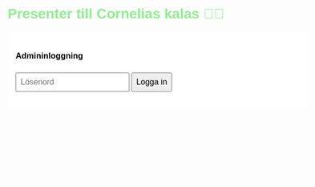 <!DOCTYPE html>
<html lang="sv">
<head>
  <meta charset="UTF-8" />
  <meta name="viewport" content="width=device-width, initial-scale=1.0" />
  <title>Presenter till Cornelias kalas</title>
  <style>
    body {
      font-family: sans-serif;
      margin: auto;
      padding: 2rem;
      max-width: 600px;
      background-image: url('https://images.unsplash.com/photo-1604079628040-943b1b04fd56?auto=format&fit=crop&w=1950&q=80');
      background-size: cover;
      background-position: center;
      background-attachment: fixed;
      color: #fff;
      position: relative;
      overflow-x: hidden;
    }
    h1 {
      color: #90ee90;
    }
    .present {
      background-color: rgba(255, 255, 255, 0.85);
      color: #000;
      border: 1px solid #ccc;
      border-radius: 8px;
      padding: 1rem;
      margin-bottom: 1rem;
    }
    .booked {
      background-color: rgba(200, 200, 200, 0.7);
      color: #666;
      text-decoration: line-through;
    }
    #adminSection {
      margin-top: 2rem;
      padding-top: 1rem;
      border-top: 1px solid #ccc;
      display: none;
      background-color: rgba(255, 255, 255, 0.9);
      color: #000;
      padding: 1rem;
      border-radius: 8px;
    }
    #adminLogin {
      background-color: rgba(255, 255, 255, 0.9);
      color: #000;
      padding: 1rem;
      border-radius: 8px;
      margin-top: 1rem;
    }
    input, button {
      margin-top: 0.5rem;
      padding: 0.5rem;
      font-size: 1rem;
    }
    .unicorn {
      position: absolute;
      width: 100px;
      top: 10%;
      animation: float 10s infinite ease-in-out;
    }
    .unicorn:nth-child(1) {
      left: -120px;
      animation-delay: 0s;
    }
    .unicorn:nth-child(2) {
      left: -100px;
      top: 30%;
      animation-delay: 5s;
    }
    .unicorn:nth-child(3) {
      left: -140px;
      top: 60%;
      animation-delay: 2s;
    }
    @keyframes float {
      0% {
        transform: translateX(0);
        opacity: 0;
      }
      10% {
        opacity: 1;
      }
      90% {
        opacity: 1;
      }
      100% {
        transform: translateX(140vw);
        opacity: 0;
      }
    }
  </style>
</head>
<body>
  <img src="https://media.giphy.com/media/26u4nJPf0JtQPdStq/giphy.gif" class="unicorn" />
  <img src="https://media.giphy.com/media/3oEduKzmWQJpQeB1SM/giphy.gif" class="unicorn" />
  <img src="https://media.giphy.com/media/YTbZzCkRQCEJa/giphy.gif" class="unicorn" />

  <h1>Presenter till Cornelias kalas 🎉🦄</h1>

  <div id="presentList"></div>

  <div id="adminLogin">
    <h3>Admininloggning</h3>
    <input type="password" id="adminPass" placeholder="Lösenord" />
    <button onclick="checkPassword()">Logga in</button>
    <p id="loginError" style="color:red;"></p>
  </div>

  <div id="adminSection">
    <h3>Admin: Lägg till ny present</h3>
    <form id="addForm">
      <input type="text" id="presentName" placeholder="Presentens namn" required />
      <input type="text" id="presentDesc" placeholder="Beskrivning (valfritt)" />
      <button type="submit">Lägg till present</button>
    </form>
  </div>

  <script>
    const presentList = document.getElementById('presentList');
    const addForm = document.getElementById('addForm');
    const adminSection = document.getElementById('adminSection');
    const loginError = document.getElementById('loginError');
    let presents = JSON.parse(localStorage.getItem('presents') || '[]');

    function renderPresents() {
      presentList.innerHTML = '';
      presents.forEach((p, i) => {
        const div = document.createElement('div');
        div.className = 'present' + (p.booked ? ' booked' : '');
        div.innerHTML = `
          <strong>${p.name}</strong><br/>
          <small>${p.desc}</small><br/>
          <label>
            <input type="checkbox" ${p.booked ? 'checked disabled' : ''} onchange="bookPresent(${i})" />
            ${p.booked ? 'Bokad' : 'Jag köper denna'}
          </label>
        `;
        presentList.appendChild(div);
      });
    }

    function bookPresent(index) {
      presents[index].booked = true;
      saveAndRender();
    }

    addForm.onsubmit = (e) => {
      e.preventDefault();
      const name = document.getElementById('presentName').value.trim();
      const desc = document.getElementById('presentDesc').value.trim();
      if (name) {
        presents.push({ name, desc, booked: false });
        saveAndRender();
        addForm.reset();
      }
    }

    function saveAndRender() {
      localStorage.setItem('presents', JSON.stringify(presents));
      renderPresents();
    }

    function checkPassword() {
      const input = document.getElementById('adminPass').value;
      if (input === 'cornelia123') {
        adminSection.style.display = 'block';
        document.getElementById('adminLogin').style.display = 'none';
      } else {
        loginError.textContent = 'Fel lösenord';
      }
    }

    renderPresents();
  </script>
</body>
</html>
